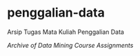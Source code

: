 # penggalian-data
Arsip Tugas Mata Kuliah Penggalian Data

*Archive of Data Mining Course Assignments*
